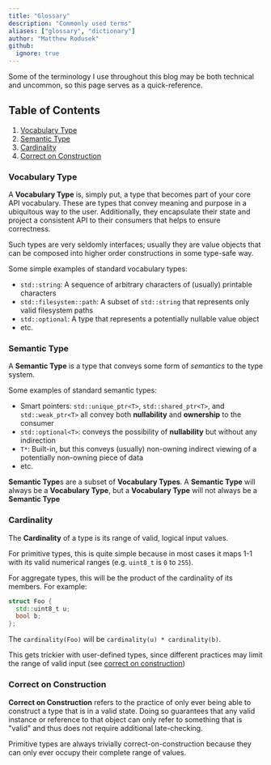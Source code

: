 ```yaml
---
title: "Glossary"
description: "Commonly used terms"
aliases: ["glossary", "dictionary"]
author: "Matthew Rodusek"
github:
  ignore: true
---
```


Some of the terminology I use throughout this blog may be both technical and
uncommon, so this page serves as a quick-reference.

## Table of Contents

1. [Vocabulary Type](#vocabulary-type)
2. [Semantic Type](#semantic-type)
3. [Cardinality](#cardinality)
4. [Correct on Construction](#correct-on-construction)

### Vocabulary Type

A **Vocabulary Type** is, simply put, a type that becomes part of your core
API vocabulary. These are types that convey meaning and purpose in a
ubiquitous way to the user. Additionally, they encapsulate their state
and project a consistent API to their consumers that helps to ensure
correctness.

Such types are very seldomly interfaces; usually they are value objects that
can be composed into higher order constructions in some type-safe way.

Some simple examples of standard vocabulary types:

* `std::string`: A sequence of arbitrary characters of (usually) printable
  characters
* `std::filesystem::path`: A subset of `std::string` that represents only
  valid filesystem paths
* `std::optional`: A type that represents a potentially nullable value object
* etc.

### Semantic Type

A **Semantic Type** is a type that conveys some form of _semantics_ to the
type system.

Some examples of standard semantic types:

* Smart pointers: `std::unique_ptr<T>`, `std::shared_ptr<T>`, and
  `std::weak_ptr<T>` all convey both **nullability** and **ownership** to the
  consumer
* `std::optional<T>`: conveys the possibility of **nullability** but without
  any indirection
* `T*`: Built-in, but this conveys (usually) non-owning indirect viewing of
  a potentially non-owning piece of data
* etc.

**Semantic Type**s are a subset of **Vocabulary Types**. A **Semantic Type**
will always be a **Vocabulary Type**, but a **Vocabulary Type**
will not always be a **Semantic Type**

### Cardinality

The **Cardinality** of a type is its range of valid, logical input values.

For primitive types, this is quite simple because in most cases it maps 1-1 with
its valid numerical ranges (e.g. `uint8_t` is `0` to `255`).

For aggregate types, this will be the product of the cardinality of its members.
For example:

```cpp
struct Foo {
  std::uint8_t u;
  bool b;
};
```

The `cardinality(Foo)` will be `cardinality(u) * cardinality(b)`.

This gets trickier with user-defined types, since different practices may
limit the range of valid input (see [correct on construction](#correct-on-construction))

### Correct on Construction

**Correct on Construction** refers to the practice of only ever being able to
construct a type that is in a valid state. Doing so guarantees that any
valid instance or reference to that object can only refer to something that
is "valid" and thus does not require additional late-checking.

Primitive types are always trivially correct-on-construction because they can
only ever occupy their complete range of values.
